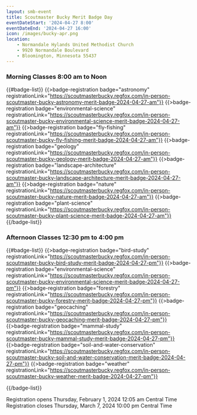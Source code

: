 ```yaml
---
layout: smb-event
title: Scoutmaster Bucky Merit Badge Day
eventDateStart: '2024-04-27 8:00'
eventDateEnd: '2024-04-27 16:00'
icon: /images/bucky-apr.png
location:
    - Normandale Hylands United Methodist Church
    - 9920 Normandale Boulevard
    - Bloomington, Minnesota 55437
---
```


### Morning Classes 8:00 am to Noon

{{#badge-list}}
{{>badge-registration badge="astronomy" registrationLink="https://scoutmasterbucky.regfox.com/in-person-scoutmaster-bucky-astronomy-merit-badge-2024-04-27-am"}}
{{>badge-registration badge="environmental-science" registrationLink="https://scoutmasterbucky.regfox.com/in-person-scoutmaster-bucky-environmental-science-merit-badge-2024-04-27-am"}}
{{>badge-registration badge="fly-fishing" registrationLink="https://scoutmasterbucky.regfox.com/in-person-scoutmaster-bucky-fly-fishing-merit-badge-2024-04-27-am"}}
{{>badge-registration badge="geology" registrationLink="https://scoutmasterbucky.regfox.com/in-person-scoutmaster-bucky-geology-merit-badge-2024-04-27-am"}}
{{>badge-registration badge="landscape-architecture" registrationLink="https://scoutmasterbucky.regfox.com/in-person-scoutmaster-bucky-landscape-architecture-merit-badge-2024-04-27-am"}}
{{>badge-registration badge="nature" registrationLink="https://scoutmasterbucky.regfox.com/in-person-scoutmaster-bucky-nature-merit-badge-2024-04-27-am"}}
{{>badge-registration badge="plant-science" registrationLink="https://scoutmasterbucky.regfox.com/in-person-scoutmaster-bucky-plant-science-merit-badge-2024-04-27-am"}}
{{/badge-list}}


### Afternoon Classes 12:30 pm to 4:00 pm

{{#badge-list}}
{{>badge-registration badge="bird-study" registrationLink="https://scoutmasterbucky.regfox.com/in-person-scoutmaster-bucky-bird-study-merit-badge-2024-04-27-pm"}}
{{>badge-registration badge="environmental-science" registrationLink="https://scoutmasterbucky.regfox.com/in-person-scoutmaster-bucky-environmental-science-merit-badge-2024-04-27-pm"}}
{{>badge-registration badge="forestry" registrationLink="https://scoutmasterbucky.regfox.com/in-person-scoutmaster-bucky-forestry-merit-badge-2024-04-27-pm"}}
{{>badge-registration badge="geocaching" registrationLink="https://scoutmasterbucky.regfox.com/in-person-scoutmaster-bucky-geocaching-merit-badge-2024-04-27-pm"}}
{{>badge-registration badge="mammal-study" registrationLink="https://scoutmasterbucky.regfox.com/in-person-scoutmaster-bucky-mammal-study-merit-badge-2024-04-27-pm"}}
{{>badge-registration badge="soil-and-water-conservation" registrationLink="https://scoutmasterbucky.regfox.com/in-person-scoutmaster-bucky-soil-and-water-conservation-merit-badge-2024-04-27-pm"}}
{{>badge-registration badge="weather" registrationLink="https://scoutmasterbucky.regfox.com/in-person-scoutmaster-bucky-weather-merit-badge-2024-04-27-pm"}}

{{/badge-list}}



Registration opens Thursday, February 1, 2024 12:05 am Central Time
Registration closes Thursday, March 7, 2024 10:00 pm Central Time
